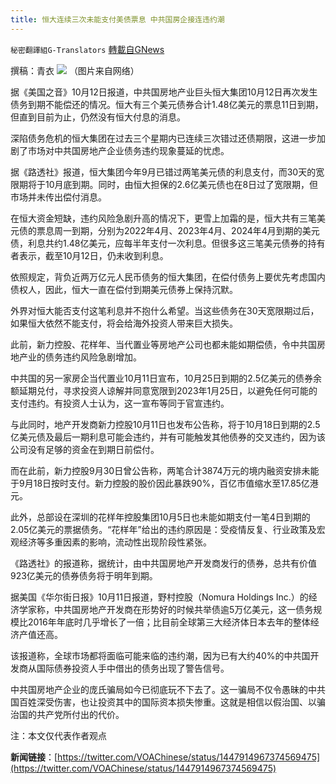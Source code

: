 ```yaml
---
title: 恒大连续三次未能支付美债票息 中共国房企接连违约潮
---
```

`秘密翻譯組G-Translators` [轉載自GNews](https://gnews.org/zh-hans/1590502/)

撰稿：青衣
![](https://assets.gnews.org/wp-content/uploads/2021/10/图片1-40.png)
（图片来自网络）

据《美国之音》10月12日报道，中共国房地产业巨头恒大集团10月12日再次发生债务到期不能偿还的情况。恒大有三个美元债券合计1.48亿美元的票息11日到期，但直到目前为止，仍然没有恒大付息的消息。

深陷债务危机的恒大集团在过去三个星期内已连续三次错过还债期限，这进一步加剧了市场对中共国房地产企业债务违约现象蔓延的忧虑。

据《路透社》报道，恒大集团今年9月已错过两笔美元债的利息支付，而30天的宽限期将于10月底到期。同时，由恒大担保的2.6亿美元债也在8日过了宽限期，但市场并未传出偿付消息。

在恒大资金短缺，违约风险急剧升高的情况下，更雪上加霜的是，恒大共有三笔美元债的票息周一到期，分别为2022年4月、2023年4月、2024年4月到期的美元债，利息共约1.48亿美元，应每半年支付一次利息。但很多这三笔美元债券的持有者表示，截至10月12日，仍未收到利息。

依照规定，背负近两万亿元人民币债务的恒大集团，在偿付债务上要优先考虑国内债权人，因此，恒大一直在偿付到期美元债券上保持沉默。

外界对恒大能否支付这笔利息并不抱什么希望。当这些债务在30天宽限期过后，如果恒大依然不能支付，将会给海外投资人带来巨大损失。

此前，新力控股、花样年、当代置业等房地产公司也都未能如期偿债，令中共国房地产业的债务违约风险急剧增加。

中共国的另一家房企当代置业10月11日宣布，10月25日到期的2.5亿美元的债券余额延期兑付，寻求投资人谅解并同意宽限到2023年1月25日，以避免任何可能的支付违约。有投资人士认为，这一宣布等同于官宣违约。

与此同时，地产开发商新力控股10月11日也发布公告称，将于10月18日到期的2.5亿美元债及最后一期利息可能会违约，并有可能触发其他债券的交叉违约，因为该公司没有足够的资金在到期日前偿付。

而在此前，新力控股9月30日曾公告称，两笔合计3874万元的境内融资安排未能于9月18日按时支付。新力控股的股价因此暴跌90%，百亿市值缩水至17.85亿港元。

此外，总部设在深圳的花样年控股集团10月5日也未能如期支付一笔4日到期的2.05亿美元的票据债务。“花样年”给出的违约原因是：受疫情反复、行业政策及宏观经济等多重因素的影响，流动性出现阶段性紧张。

《路透社》的报道称，据统计，由中共国房地产开发商发行的债券，总共有价值923亿美元的债券债务将于明年到期。

据美国《华尔街日报》10月11日报道，野村控股（Nomura Holdings Inc.）的经济学家称，中共国房地产开发商在形势好的时候共举债逾5万亿美元，这一债务规模比2016年年底时几乎增长了一倍；比目前全球第三大经济体日本去年的整体经济产值还高。

该报道称，全球市场都将面临可能来临的违约潮，因为已有大约40%的中共国开发商从国际债券投资人手中借出的债务出现了警告信号。

中共国房地产企业的庞氏骗局如今已彻底玩不下去了。这一骗局不仅令愚昧的中共国百姓深受伤害，也让投资其中的国际资本损失惨重。这就是相信以假治国、以骗治国的共产党所付出的代价。

注：本文仅代表作者观点

**新闻链接**：[https://twitter.com/VOAChinese/status/1447914967374569475](https://twitter.com/VOAChinese/status/1447914967374569475)
